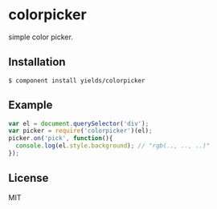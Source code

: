 
# colorpicker

  simple color picker.

## Installation

    $ component install yields/colorpicker

## Example

```js
var el = document.querySelector('div');
var picker = require('colorpicker')(el);
picker.on('pick', function(){
  console.log(el.style.background); // "rgb(.., .., ..)"
});
```

## License

  MIT
